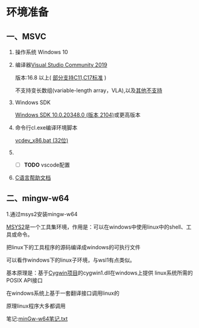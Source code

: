 # 环境准备

## 一、MSVC

1. 操作系统 Windows 10

2. 编译器[Visual Studio Community 2019](https://visualstudio.microsoft.com/vs/community/)

   版本:16.8 以上( [部分支持C11,C17标准](https://docs.microsoft.com/cpp/overview/install-c17-support) )

   不支持变长数组(variable-length array，VLA),以及[其他不支持](https://devblogs.microsoft.com/cppblog/c11-and-c17-standard-support-arriving-in-msvc/)

3. Windows SDK

   [Windows SDK 10.0.20348.0 (版本 2104)](https://developer.microsoft.com/windows/downloads/windows-10-sdk/)或更高版本

4. 命令行cl.exe编译环境脚本

   [vcdev_x86.bat (32位)](vcdev_x86.bat) 

5. - [ ] **TODO** vscode配置 


6.  [C语言帮助文档](https://docs.microsoft.com/cpp/c-language/)

 

## 二、mingw-w64

1.通过msys2安装mingw-w64

[MSYS2](https://www.msys2.org/)是一个工具集环境，作用是：可以在windows中使用linux中的shell、工具或命令。

把linux下的工具程序的源码编译成windows的可执行文件



可以看作windows下的linux子环境，与wsl1有点类似。

基本原理是：基于[Cygwin项目](https://cygwin.com/)的cygwin1.dll在windows上提供 linux系统所需的POSIX API接口

在windows系统上基于一套翻译接口调用linux的

原理linux程序大多都调用

笔记:[minGw-w64笔记.txt](minGw-w64笔记.txt)


